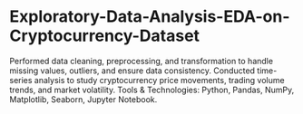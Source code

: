 # Exploratory-Data-Analysis-EDA-on-Cryptocurrency-Dataset
Performed data cleaning, preprocessing, and transformation to handle missing values, outliers, and ensure data consistency.    Conducted time-series analysis to study cryptocurrency price movements, trading volume trends, and market volatility. Tools &amp; Technologies: Python, Pandas, NumPy, Matplotlib, Seaborn, Jupyter Notebook.
